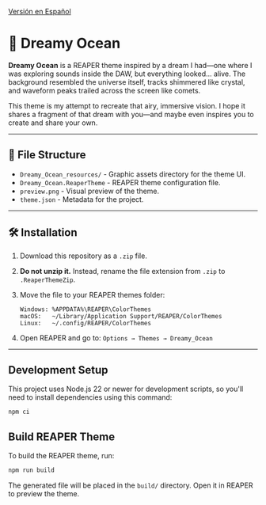 [Versión en Español](README.md)

# 🌌 Dreamy Ocean

**Dreamy Ocean** is a REAPER theme inspired by a dream I had—one where I was exploring sounds inside the DAW, but everything looked... alive.
The background resembled the universe itself, tracks shimmered like crystal, and waveform peaks trailed across the screen like comets.

This theme is my attempt to recreate that airy, immersive vision.
I hope it shares a fragment of that dream with you—and maybe even inspires you to create and share your own.

---

## 📁 File Structure

- `Dreamy_Ocean_resources/` - Graphic assets directory for the theme UI.
- `Dreamy_Ocean.ReaperTheme` - REAPER theme configuration file.
- `preview.png` - Visual preview of the theme.
- `theme.json` - Metadata for the project.

---

## 🛠 Installation

1. Download this repository as a `.zip` file.
2. **Do not unzip it.** Instead, rename the file extension from `.zip` to `.ReaperThemeZip`.
3. Move the file to your REAPER themes folder:

   ```text
   Windows: %APPDATA%\REAPER\ColorThemes
   macOS:   ~/Library/Application Support/REAPER/ColorThemes
   Linux:   ~/.config/REAPER/ColorThemes
   ```

4. Open REAPER and go to:
   `Options → Themes → Dreamy_Ocean`

---

## Development Setup

This project uses Node.js 22 or newer for development scripts, so you'll need to install dependencies using this command:

```sh
npm ci
```

## Build REAPER Theme

To build the REAPER theme, run:

```sh
npm run build
```

The generated file will be placed in the `build/` directory. Open it in REAPER to preview the theme.
